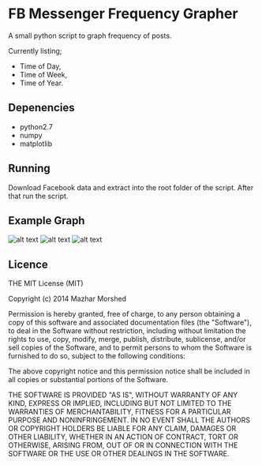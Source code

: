 # FB Messenger Frequency Grapher

A small python script to graph frequency of posts.

Currently listing;
 - Time of Day,
 - Time of Week,
 - Time of Year.

## Depenencies

 - python2.7
 - numpy
 - matplotlib

## Running

Download Facebook data and extract into the root folder of the script.
After that run the script.

## Example Graph

![alt text](https://github.com/ "Daily Graph")
![alt text](https://github.com "Weekly Graph")
![alt text](https://github.com/ "Yearly graph")

## Licence

THE MIT License (MIT)

Copyright (c) 2014 Mazhar Morshed

Permission is hereby granted, free of charge, to any person obtaining a copy
of this software and associated documentation files (the "Software"), to deal
in the Software without restriction, including without limitation the rights
to use, copy, modify, merge, publish, distribute, sublicense, and/or sell
copies of the Software, and to permit persons to whom the Software is
furnished to do so, subject to the following conditions:

The above copyright notice and this permission notice shall be included in
all copies or substantial portions of the Software.

THE SOFTWARE IS PROVIDED "AS IS", WITHOUT WARRANTY OF ANY KIND, EXPRESS OR
IMPLIED, INCLUDING BUT NOT LIMITED TO THE WARRANTIES OF MERCHANTABILITY,
FITNESS FOR A PARTICULAR PURPOSE AND NONINFRINGEMENT. IN NO EVENT SHALL THE
AUTHORS OR COPYRIGHT HOLDERS BE LIABLE FOR ANY CLAIM, DAMAGES OR OTHER
LIABILITY, WHETHER IN AN ACTION OF CONTRACT, TORT OR OTHERWISE, ARISING FROM,
OUT OF OR IN CONNECTION WITH THE SOFTWARE OR THE USE OR OTHER DEALINGS IN
THE SOFTWARE.


